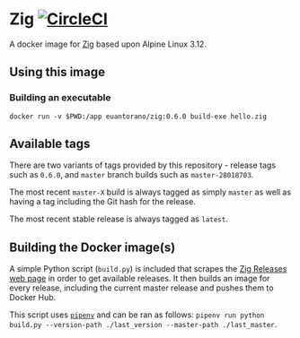 # Zig [![CircleCI](https://circleci.com/gh/euantorano/docker-zig.svg?style=svg)](https://circleci.com/gh/euantorano/docker-zig)

A docker image for [Zig](https://ziglang.org) based upon Alpine Linux 3.12.

## Using this image

### Building an executable

```
docker run -v $PWD:/app euantorano/zig:0.6.0 build-exe hello.zig
```

## Available tags

There are two variants of tags provided by this repository - release tags such as `0.6.0`, and `master` branch builds such as `master-28018703`.

The most recent `master-X` build is always tagged as simply `master` as well as having a tag including the Git hash for the release.

The most recent stable release is always tagged as `latest`.

## Building the Docker image(s)

A simple Python script (`build.py`) is included that scrapes the [Zig Releases web page](https://ziglang.org/download/) in order to get available releases. It then builds an image for every release, including the current master release and pushes them to Docker Hub.

This script uses [`pipenv`](https://pipenv.readthedocs.io/en/latest/) and can be ran as follows: `pipenv run python build.py --version-path ./last_version --master-path ./last_master`.

